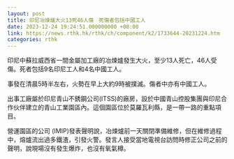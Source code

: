 ```yaml
---
layout: post
title: 印尼冶煉爐大火13死46人傷　死傷者包括中國工人
date: 2023-12-24 19:24:51.000000000 +08:00
link: https://news.rthk.hk/rthk/ch/component/k2/1733644-20231224.htm
categories: rthk
---
```


印尼中蘇拉威西省一間金屬加工廠的冶煉爐發生大火，至少13人死亡，46人受傷。死者包括9名印尼工人和4名中國工人。

事發在清晨5時半左右，火勢在早上大約9時被撲滅。傷者中亦有中國工人。

出事工廠屬於印尼青山不銹鋼公司(ITSS)的廠房，設於中國青山控股集團與印尼合作伙伴建立的青山工業園區內。這個園區位於莫羅瓦利縣，是一帶一路的重點項目。

營運園區的公司 (IMIP)發表聲明說，冶煉爐前一天關閉準備維修，但在維修過程中，熔爐流出過多鐵渣，引發火警。發言人接受當地電視台訪問時修正公司之前的聲明，說現場沒有發生爆炸，也沒有氧氣樽。
